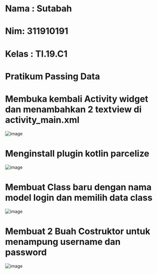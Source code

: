 # Nama : Sutabah
# Nim: 311910191
# Kelas : TI.19.C1
# Pratikum Passing Data

# Membuka kembali Activity widget dan menambahkan 2 textview di activity_main.xml
![image](https://user-images.githubusercontent.com/81844622/173223101-57345202-5401-44e3-82b4-fa80a74cfba6.png)

# Menginstall plugin kotlin parcelize
![image](https://user-images.githubusercontent.com/81844622/173223189-561a954d-c18f-4d3a-b4d0-7d64c081b64e.png)

# Membuat Class baru dengan nama model login dan memilih data class
![image](https://user-images.githubusercontent.com/81844622/173223402-5e0766d8-c810-4a2c-8771-43c0afb7474b.png)

# Membuat 2 Buah Costruktor untuk menampung username dan password
![image](https://user-images.githubusercontent.com/81844622/173223601-5bcb03e6-7a50-4644-a254-a79e9855e5ce.png)

